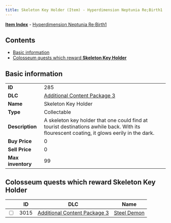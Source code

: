 ```yaml
---
title: Skeleton Key Holder (Item) - Hyperdimension Neptunia Re;Birth1
---
```


[**Item Index**](/neptunia/rb1/item/index.html) - [Hyperdimension Neptunia Re;Birth1](/neptunia/rb1)

## Contents

- [Basic information](#basic-information)
- [Colosseum quests which reward **Skeleton Key Holder**](#colosseum-quests-which-reward-skeleton-key-holder)
## Basic information

|   |   |
| -- | -- |
| **ID** | 285 |
| **DLC** | [Additional Content Package 3](/neptunia/rb1/dlc/12-pack3.html) |
| **Name** | Skeleton Key Holder |
| **Type** | Collectable |
| **Description** | A skeleton key holder that one could find at tourist destinations awhile back. With its flourescent coating, it glows eerily in the dark. |
| **Buy Price** | 0 |
| **Sell Price** | 0 |
| **Max inventory** | 99 |


## Colosseum quests which reward **Skeleton Key Holder**

|    | ID | DLC | Name |
| -- | -- | --- | ---- |
| <input type="checkbox" id="rb1-colosseum-12-3015" class="trackbox" /> | 3015 | [Additional Content Package 3](/neptunia/rb1/dlc/12-pack3.html) | [Steel Demon](/neptunia/rb1/colosseum/12-3015-steel-demon.html) |
